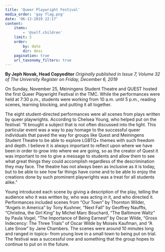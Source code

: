 ```yaml
---
title: 'Queer Playwright Festival'
media_order: 'gay flag.png'
date: '06-12-2019 22:17'
content:
    items:
        - '@self.children'
    limit: 5
    order:
        by: date
        dir: desc
    pagination: true
    url_taxonomy_filters: true
---
```


**By Jeph Novak, Head Copyeditor** _Originally published in Issue 7, Volume 32 of The University Register on Friday, December 6, 2019_

On Sunday, November 25, Meiningens Student Theatre and QUEST hosted the first Queer Playwright Festival in the TMC. While the performances were held at 7:30 p.m., students were working from 10 a.m. until 5 p.m., reading scenes, learning blocking, and putting it all together.

The eight student-directed performances were all scenes from plays written by queer playwrights. According to Chelsea Young, who helped put on the festival: “It brought a subject that is not often discussed into the light. This particular event was a way to pay homage to the successful queer individuals that paved the way for groups like Quest and Meiningens Student Theatre to be able to explore LGBTQ+ themes with such freedom and depth. I believe it is always important to reflect upon where we have been in order to grow into where we are going, so as the creator of Quest it was important to me to give a message to students and allow them to see what great things they could accomplish regardless of the descrimination they may face. The theatre has not always been as inclusive as it is today, but to be able to see how far things have come and to be able to enjoy the creations done by such prominent playwrights was a treat for all students alike.”

Young introduced each scene by giving a description of the play, telling the audience who it was written by, who was acting in it, and who directed it. Performances included scenes from “Our Town” by Thornton Wilder, “Angels in America” by Tony Kushner, “Next Fall” by Geoffrey Nauffts, “Christina, the Girl King” by Michel Marc Bouchard, “The Baltimore Waltz” by Paula Vogel, “The Importance of Being Earnest” by Oscar Wilde, “Gross Indecency: The Three Trials” of Oscar Wilde by Moisés Kaufman, and “A Late Snow” by Jane Chambers. The scenes were around 10 minutes long and ranged in topics– from young love in a small town to being put on trial. The festival was a successful one and something that the group hopes to continue to put on in the future.